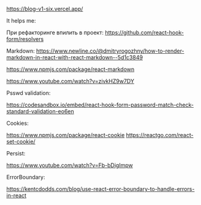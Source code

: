 https://blog-v1-six.vercel.app/



It helps me:

При рефакторинге впилить в проект: https://github.com/react-hook-form/resolvers 

Markdown:
  https://www.newline.co/@dmitryrogozhny/how-to-render-markdown-in-react-with-react-markdown--5d1c3849

https://www.npmjs.com/package/react-markdown

https://www.youtube.com/watch?v=zivkHZ9w7DY

Psswd validation: 

https://codesandbox.io/embed/react-hook-form-password-match-check-standard-validation-eo6en

Cookies:

https://www.npmjs.com/package/react-cookie
https://reactgo.com/react-set-cookie/

Persist:

https://www.youtube.com/watch?v=Fb-bDigImpw

ErrorBoundary:

https://kentcdodds.com/blog/use-react-error-boundary-to-handle-errors-in-react